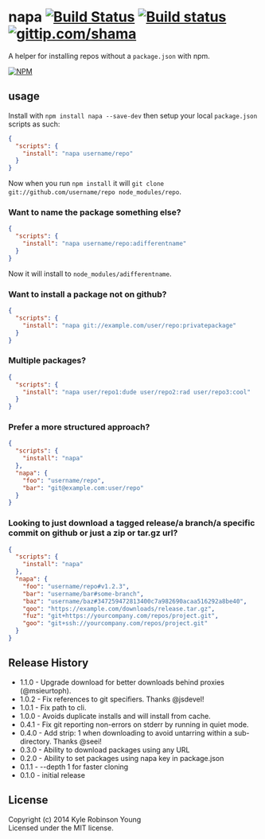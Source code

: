 # napa [![Build Status](http://img.shields.io/travis/shama/napa.svg)](https://travis-ci.org/shama/napa) [![Build status](https://ci.appveyor.com/api/projects/status/db3kl6mxis97r7ay/branch/master)](https://ci.appveyor.com/project/shama/napa/branch/master) [![gittip.com/shama](http://img.shields.io/gittip/shama.svg)](https://www.gittip.com/shama)

A helper for installing repos without a `package.json` with npm.

[![NPM](https://nodei.co/npm/napa.png?downloads=true)](https://nodei.co/npm/napa/)

## usage

Install with `npm install napa --save-dev` then setup your local `package.json` scripts as such:

```json
{
  "scripts": {
    "install": "napa username/repo"
  }
}
```

Now when you run `npm install` it will `git clone git://github.com/username/repo node_modules/repo`.

### Want to name the package something else?

```json
{
  "scripts": {
    "install": "napa username/repo:adifferentname"
  }
}
```

Now it will install to `node_modules/adifferentname`.

### Want to install a package not on github?

```json
{
  "scripts": {
    "install": "napa git://example.com/user/repo:privatepackage"
  }
}
```

### Multiple packages?

```json
{
  "scripts": {
    "install": "napa user/repo1:dude user/repo2:rad user/repo3:cool"
  }
}
```

### Prefer a more structured approach?

```json
{
  "scripts": {
    "install": "napa"
  },
  "napa": {
    "foo": "username/repo",
    "bar": "git@example.com:user/repo"
  }
}
```

### Looking to just download a tagged release/a branch/a specific commit on github or just a zip or tar.gz url?

```json
{
  "scripts": {
    "install": "napa"
  },
  "napa": {
    "foo": "username/repo#v1.2.3",
    "bar": "username/bar#some-branch",
    "baz": "username/baz#347259472813400c7a982690acaa516292a8be40",
    "qoo": "https://example.com/downloads/release.tar.gz",
    "fuz": "git+https://yourcompany.com/repos/project.git",
    "goo": "git+ssh://yourcompany.com/repos/project.git"
  }
}
```

## Release History
* 1.1.0 - Upgrade download for better downloads behind proxies (@msieurtoph).
* 1.0.2 - Fix references to git specifiers. Thanks @jsdevel!
* 1.0.1 - Fix path to cli.
* 1.0.0 - Avoids duplicate installs and will install from cache.
* 0.4.1 - Fix git reporting non-errors on stderr by running in quiet mode.
* 0.4.0 - Add strip: 1 when downloading to avoid untarring within a sub-directory. Thanks @seei!
* 0.3.0 - Ability to download packages using any URL
* 0.2.0 - Ability to set packages using napa key in package.json
* 0.1.1 - --depth 1 for faster cloning
* 0.1.0 - initial release

## License
Copyright (c) 2014 Kyle Robinson Young  
Licensed under the MIT license.
